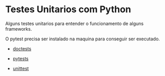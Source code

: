 # Testes Unitarios com Python

Alguns testes unitarios para entender o funcionamento de alguns frameworks.

O pytest precisa ser instalado na maquina para conseguir ser executado.

* [doctests](https://docs.python.org/3/library/doctest.html)

* [pytests](https://docs.pytest.org/en/7.1.x/)

* [unittest](https://docs.python.org/3/library/unittest.html)
